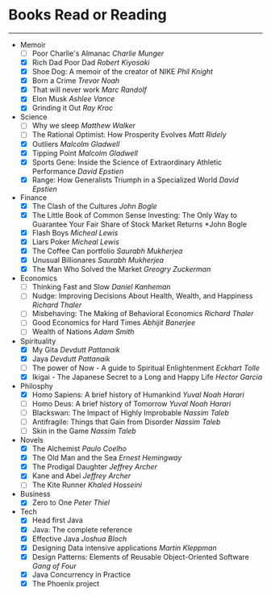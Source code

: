 # Books Read or Reading
---
- Memoir
  - [ ] Poor Charlie's Almanac *Charlie Munger*
  - [x] Rich Dad Poor Dad *Robert Kiyosaki*
  - [x] Shoe Dog: A memoir of the creator of NIKE *Phil Knight*
  - [x] Born a Crime *Trevor Noah*
  - [x] That will never work *Marc Randolf*
  - [x] Elon Musk *Ashlee Vance*
  - [x] Grinding it Out *Ray Kroc*

- Science 
  - [ ] Why we sleep *Matthew Walker*
  - [ ] The Rational Optimist: How Prosperity Evolves *Matt Ridely*
  - [x] Outliers *Malcolm Gladwell*
  - [x] Tipping Point *Malcolm Gladwell*
  - [x] Sports Gene: Inside the Science of Extraordinary Athletic Performance *David Epstien*
  - [x] Range: How Generalists Triumph in a Specialized World *David Epstien*
 
- Finance 
  - [x] The Clash of the Cultures *John Bogle*
  - [x] The Little Book of Common Sense Investing: The Only Way to Guarantee Your Fair Share of Stock Market Returns *John Bogle
  - [x] Flash Boys *Micheal Lewis*
  - [x] Liars Poker *Micheal Lewis*
  - [x] The Coffee Can portfolio *Saurabh Mukherjea*
  - [x] Unusual Billionares *Saurabh Mukherjea*
  - [x] The Man Who Solved the Market *Greogry Zuckerman*
  
- Economics 
  - [ ] Thinking Fast and Slow *Daniel Kanheman*
  - [ ] Nudge: Improving Decisions About Health, Wealth, and Happiness *Richard Thaler*
  - [ ] Misbehaving: The Making of Behavioral Economics *Richard Thaler*
  - [ ] Good Economics for Hard Times *Abhijit Banerjee*
  - [ ] Wealth of Nations *Adam Smith* 

- Spirituality
  - [x] My Gita *Devdutt Pattanaik*
  - [x] Jaya *Devdutt Pattanaik*
  - [ ] The power of Now - A guide to Spiritual Enlightenment *Eckhart Tolle*
  - [x] Ikigai - The Japanese Secret to a Long and Happy Life *Hector Garcia*

- Philosphy
  - [x] Homo Sapiens: A brief history of Humankind *Yuval Noah Harari* 
  - [ ] Homo Deus: A brief history of Tomorrow *Yuval Noah Harari*
  - [ ] Blackswan: The Impact of Highly Improbable *Nassim Taleb*
  - [ ] Antifragile: Things that Gain from Disorder *Nassim Taleb*
  - [ ] Skin in the Game *Nassim Taleb*
 
- Novels 
  - [x] The Alchemist *Paulo Coelho*
  - [x] The Old Man and the Sea *Ernest Hemingway*
  - [x] The Prodigal Daughter *Jeffrey Archer*
  - [x] Kane and Abel *Jeffrey Archer*
  - [ ] The Kite Runner *Khaled Hosseini*

- Business
  - [x] Zero to One *Peter Thiel*
  
- Tech 
  - [x] Head first Java
  - [x] Java: The complete reference
  - [x] Effective Java *Joshua Bloch*
  - [x] Designing Data intensive applications *Martin Kleppman*
  - [x] Design Patterns: Elements of Reusable Object-Oriented Software *Gang of Four*
  - [x] Java Concurrency in Practice
  - [x] The Phoenix project
